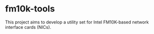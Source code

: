 # fm10k-tools

This project aims to develop a utility set for Intel FM10K-based network
interface cards (NICs).

